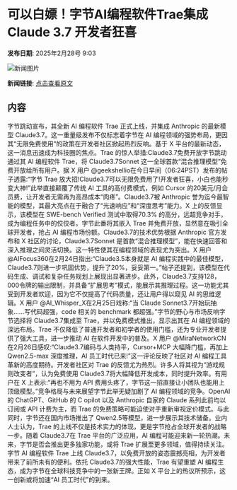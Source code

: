 # 可以白嫖！字节AI编程软件Trae集成Claude 3.7 开发者狂喜

**发布日期**: 2025年2月28号 9:03

![新闻图片](https://pic.chinaz.com/picmap/thumb/202403050858462025_0.jpg)

**新闻链接**: [点击查看原文](https://www.aibase.com/zh/news/15813)

## 内容

字节跳动宣布，其全新 AI 编程软件 Trae 正式上线，并集成 Anthropic 的最新模型 Claude3.7。这一重量级发布不仅标志着字节在 AI 编程领域的强势布局，更因其“无限免费使用”的政策在开发者社区掀起热烈反响。基于 X 平台的最新动态，这一消息迅速成为科技圈的焦点。Trae 的惊人举措:Claude3.7免费开放字节跳动通过其 AI 编程软件 Trae，将 Claude3.7Sonnet 这一全球首款“混合推理模型”免费开放给所有用户。据 X 用户 @geekshellio在今日早间（06:24PST）发布的帖子透露:“字节 Trae 放大招!Claude3.7可以无限免费用了!开发者狂喜，小白也能秒变大神!”此举直接颠覆了传统 AI 工具的高付费模式，例如 Cursor 的20美元/月会员费，让开发者无需再为高昂成本“肉疼”。Claude3.7被 Anthropic 誉为迄今最智能的模型，其最大亮点在于融合了“光速响应”和“深度思考”能力。X 上的反馈显示，该模型在 SWE-bench Verified 测试中取得70.3% 的高分，远超竞争对手，成为编程任务中的佼佼者。字节此番将其嵌入 Trae 并免费开放，显然意在吸引全球开发者，抢占 AI 编程市场份额。Claude3.7的技术优势根据 Anthropic 官方发布和 X 社区的讨论，Claude3.7Sonnet 是首款“混合推理模型”，能在快速回答和深入推理之间灵活切换。这一特性使其在编程领域的表现尤为突出。X 用户 @AIFocus360在2月24日指出:“Claude3.5本身就是 AI 编程实践中的最佳模型，Claude3.7则进一步巩固优势，提升了20%，妥妥第一。”帖子还提到，该模型在代码生成、调试和复杂任务规划上展现出显著进步。此外，Claude3.7支持128，000令牌的输出限制，并具备“扩展思考”模式，能展示其推理过程。这一功能尤其受到开发者欢迎，因为它不仅提高了代码质量，还让用户得以窥见 AI 的思维逻辑。X 用户 @AI_Whisper_X在2月25日戏称:“当 Claude Sonnet3.7开始玩抽象……写代码超强，code 相关的 benchmark 都超强。”字节的野心与市场反响字节选择将 Claude3.7集成至 Trae，并以免费模式推出，显示出其在 AI 编程领域的深远布局。Trae 不仅降低了普通开发者和初学者的使用门槛，还为专业开发者提供了强大工具，进一步推动 AI 在软件开发中的普及。X 用户 @MiraNetworkCN在2月26日感叹:“Claude3.7编码与人类持平，Cursor+MCP 大幅降门槛，再加上 Qwen2.5-max 深度推理，AI 员工时代已来!”这一评论反映了社区对 AI 编程工具革新的高度期待。开发者社区对 Trae 的反馈尤为热烈。许多人将其视为“游戏规则改变者”，认为免费使用 Claude3.7将大幅降低开发成本，同时提升效率。有用户在 X 上表示:“再也不用为 API 费用头疼了，字节这一招直接让小团队也能用上顶级模型。”竞争格局与未来展望字节此举无疑加剧了 AI 编程领域的竞争。OpenAI 的 ChatGPT、GitHub 的 C opilot 以及 Anthropic 自家的 Claude 系列此前均以订阅或 API 计费为主，而 Trae 的免费策略可能迫使对手重新审视定价模式。与此同时，字节还在国内市场推出了 Qwen2.5等模型，进一步展示其技术储备。业内人士认为，Trae 的上线不仅是技术实力的体现，更是字节抢占全球开发者的战略一步。随着 Claude3.7在 Trae 平台的广泛应用，AI 编程可能迎来新一轮热潮。未来，字节是否会推出更多独家功能，或将 Trae 扩展至更多领域，值得持续关注。字节 AI 编程软件 Trae 上线 Claude3.7，以免费开放的姿态震撼亮相，为开发者带来了前所未有的便利。依托 Claude3.7的强大性能，Trae 有望重塑 AI 编程生态，成为字节在全球科技竞争中的一张新王牌。正如 X 平台上的热议所预示，这一创新或将加速“AI 员工时代”的到来。
